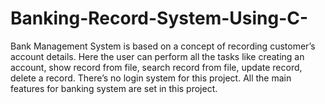 # Banking-Record-System-Using-C-
Bank Management System is based on a concept of recording customer’s account details. Here the user can perform all the tasks like creating an account, show record from file, search record from file, update record, delete a record. There’s no login system for this project. All the main features for banking system are set in this project.
